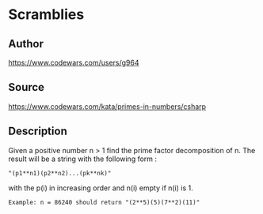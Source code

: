 # Scramblies

## Author
https://www.codewars.com/users/g964

## Source
https://www.codewars.com/kata/primes-in-numbers/csharp

## Description

Given a positive number n > 1 find the prime factor decomposition of n. The result will be a string with the following form :
```
"(p1**n1)(p2**n2)...(pk**nk)"
```
with the p(i) in increasing order and n(i) empty if n(i) is 1.
```
Example: n = 86240 should return "(2**5)(5)(7**2)(11)"
```